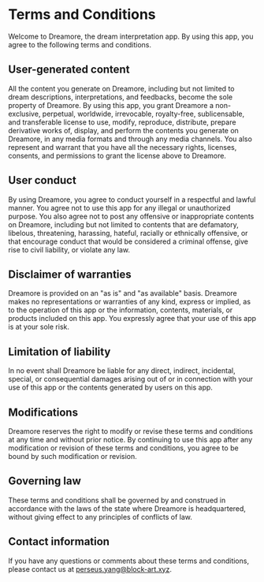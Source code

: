 # Terms and Conditions

Welcome to Dreamore, the dream interpretation app. By using this app, you agree to the following terms and conditions.

## User-generated content

All the content you generate on Dreamore, including but not limited to dream descriptions, interpretations, and feedbacks, become the sole property of Dreamore. By using this app, you grant Dreamore a non-exclusive, perpetual, worldwide, irrevocable, royalty-free, sublicensable, and transferable license to use, modify, reproduce, distribute, prepare derivative works of, display, and perform the contents you generate on Dreamore, in any media formats and through any media channels. You also represent and warrant that you have all the necessary rights, licenses, consents, and permissions to grant the license above to Dreamore.

## User conduct

By using Dreamore, you agree to conduct yourself in a respectful and lawful manner. You agree not to use this app for any illegal or unauthorized purpose. You also agree not to post any offensive or inappropriate contents on Dreamore, including but not limited to contents that are defamatory, libelous, threatening, harassing, hateful, racially or ethnically offensive, or that encourage conduct that would be considered a criminal offense, give rise to civil liability, or violate any law.

## Disclaimer of warranties

Dreamore is provided on an "as is" and "as available" basis. Dreamore makes no representations or warranties of any kind, express or implied, as to the operation of this app or the information, contents, materials, or products included on this app. You expressly agree that your use of this app is at your sole risk.

## Limitation of liability

In no event shall Dreamore be liable for any direct, indirect, incidental, special, or consequential damages arising out of or in connection with your use of this app or the contents generated by users on this app.

## Modifications

Dreamore reserves the right to modify or revise these terms and conditions at any time and without prior notice. By continuing to use this app after any modification or revision of these terms and conditions, you agree to be bound by such modification or revision.

## Governing law

These terms and conditions shall be governed by and construed in accordance with the laws of the state where Dreamore is headquartered, without giving effect to any principles of conflicts of law.

## Contact information

If you have any questions or comments about these terms and conditions, please contact us at perseus.yang@block-art.xyz.